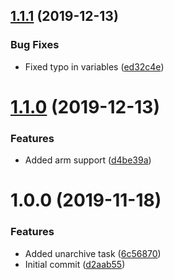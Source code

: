 ## [1.1.1](https://github.com/mongodb-ansible-roles/ansible-role-greenbay/compare/v1.1.0...v1.1.1) (2019-12-13)


### Bug Fixes

* Fixed typo in variables ([ed32c4e](https://github.com/mongodb-ansible-roles/ansible-role-greenbay/commit/ed32c4e92b8aedb4bba89b1a40788f394f01728e))

# [1.1.0](https://github.com/mongodb-ansible-roles/ansible-role-greenbay/compare/v1.0.0...v1.1.0) (2019-12-13)


### Features

* Added arm support ([d4be39a](https://github.com/mongodb-ansible-roles/ansible-role-greenbay/commit/d4be39a78b9faf5a5fdae594c38a220a1ec989de))

# 1.0.0 (2019-11-18)


### Features

* Added unarchive task ([6c56870](https://github.com/mongodb-ansible-roles/ansible-role-greenbay/commit/6c568704d043b8a938b3c492b48d356f0ac236f2))
* Initial commit ([d2aab55](https://github.com/mongodb-ansible-roles/ansible-role-greenbay/commit/d2aab55fc1db36aa5071c1ceb3792fd145bfcc16))
